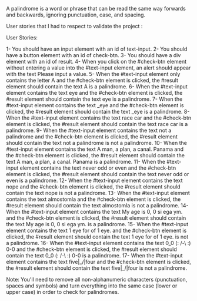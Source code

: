 A palindrome is a word or phrase that can be read the same way forwards and backwards, ignoring punctuation, case, and spacing.

User stories that I had to respect to validate the project : 

User Stories:

1- You should have an input element with an id of text-input.
2- You should have a button element with an id of check-btn.
3- You should have a div element with an id of result.
4- When you click on the #check-btn element without entering a value into the #text-input element, an alert should appear with the text Please input a value.
5- When the #text-input element only contains the letter A and the #check-btn element is clicked, the #result element should contain the text A is a palindrome.
6- When the #text-input element contains the text eye and the #check-btn element is clicked, the #result element should contain the text eye is a palindrome.
7- When the #text-input element contains the text _eye and the #check-btn element is clicked, the #result element should contain the text _eye is a palindrome.
8- When the #text-input element contains the text race car and the #check-btn element is clicked, the #result element should contain the text race car is a palindrome.
9- When the #text-input element contains the text not a palindrome and the #check-btn element is clicked, the #result element should contain the text not a palindrome is not a palindrome.
10- When the #test-input element contains the text A man, a plan, a canal. Panama and the #check-btn element is clicked, the #result element should contain the text A man, a plan, a canal. Panama is a palindrome.
11- When the #text-input element contains the text never odd or even and the #check-btn element is clicked, the #result element should contain the text never odd or even is a palindrome.
12- When the #text-input element contains the text nope and the #check-btn element is clicked, the #result element should contain the text nope is not a palindrome.
13- When the #text-input element contains the text almostomla and the #check-btn element is clicked, the #result element should contain the text almostomla is not a palindrome.
14- When the #text-input element contains the text My age is 0, 0 si ega ym. and the #check-btn element is clicked, the #result element should contain the text My age is 0, 0 si ega ym. is a palindrome.
15- When the #text-input element contains the text 1 eye for of 1 eye. and the #check-btn element is clicked, the #result element should contain the text 1 eye for of 1 eye. is not a palindrome.
16- When the #text-input element contains the text 0_0 (: /-\ :) 0-0 and the #check-btn element is clicked, the #result element should contain the text 0_0 (: /-\ :) 0-0 is a palindrome.
17- When the #text-input element contains the text five|\_/|four and the #check-btn element is clicked, the #result element should contain the text five|\_/|four is not a palindrome.

Note: You'll need to remove all non-alphanumeric characters (punctuation, spaces and symbols) and turn everything into the same case (lower or upper case) in order to check for palindromes.

